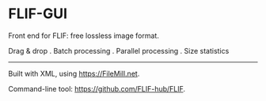 # FLIF-GUI
Front end for FLIF: free lossless image format.

Drag & drop . Batch processing . Parallel processing . Size statistics
***
Built with XML, using https://FileMill.net.

Command-line tool: https://github.com/FLIF-hub/FLIF.
